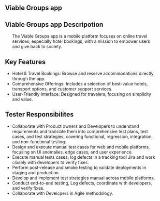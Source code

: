 <html lang="en">
  <body>
  <section>
    <h2>Viable Groups app</h2>

  <section>
  <h2>Viable Groups app  Descripotion</h2>
    <ul>
<p>The Viable Groups app is a mobile platform focuses on online travel services, especially hotel bookings, with a mission to empower users and give back to society.</p>
    </ul>
  </section>

<section>
<h2>Key Features</h2>
<ul>
<li>Hotel & Travel Bookings: Browse and reserve accommodations directly through the app.</li>
<li>Comprehensive Offerings: Includes a selection of best-value hotels, transport options, and customer support services.</li>
<li>User-Friendly Interface: Designed for travelers, focusing on simplicity and value.</li>
</ul>
</section>

<section>
<h2>Tester Responsibilites</h2>
<ul>
<li>Collaborate with Product owners and Developers to understand requirements and translate them into comprehensive test plans, test cases, and test strategies, covering functional, regression, integration, and non-functional testing.</li>
<li>Design and execute manual test cases for web and mobile platforms, focusing on UI anomalies, edge cases, and user experience.</li>
<li>Execute manual tests cases, log defects in a tracking tool Jira and work closely with developers to verify fixes.</li>
<li>Perform post-release and smoke testing to validate deployments in staging and production.</li>
<li>Develop and implement test strategies manual across mobile platforms.</li>
<li>Conduct end-to-end testing, Log defects, coordinate with developers, and verify fixes.</li>
<li>Collaborate with Developers in Agile methodology.</li>
</ul>
</section>

</body>
 </html>

